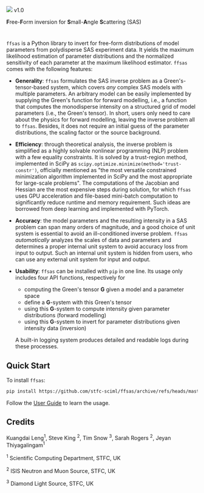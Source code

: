 <img src="https://render.githubusercontent.com/render/math?math={\color{BurntOrange}\Huge\textbf{F}}\!{\color{RedOrange}\Huge\textbf{F}}{\color{BrickRed}\Huge\mathbf{S\!A\!S}}">   v1.0

**F**ree-**F**orm inversion for **S**mall-**A**ngle **S**cattering (SAS)

#

`ffsas` is a Python library to invert for free-form distributions of model 
parameters from polydisperse SAS experiment data. It yields the maximum likelihood 
estimation of parameter distributions and the normalized sensitivity of 
each parameter at the maximum likelihood estimator. 
`ffsas` comes with the following features:


* **Generality**: `ffsas` formulates the SAS inverse problem as a 
Green's-tensor-based system, which covers *any* complex SAS models with 
multiple parameters. An arbitrary model can be easily implemented by 
supplying the Green's function for forward modelling, i.e., a function 
that computes the monodisperse intensity on a structured grid of model parameters 
(i.e., the Green's tensor). In short, users only need to care about the 
physics for forward modelling, leaving the inverse problem all to `ffsas`.
Besides, it does not require an initial guess of the parameter
distributions, the scaling factor or the source background. 

* **Efficiency**: through theoretical analysis, the inverse problem is 
simplified as a highly solvable nonlinear programming (NLP) problem 
with a few equality constraints. It is solved by a trust-region method, 
implemented in SciPy as `scipy.optimize.minimize(method='trust-constr')`, 
officially mentioned as "the most versatile constrained minimization algorithm 
implemented in SciPy and the most appropriate for large-scale problems". 
The computations of the Jacobian and Hessian are the most expensive steps 
during solution, for which `ffsas` uses GPU acceleration and file-based
mini-batch computation to significantly reduce runtime and memory requirement. 
Such ideas are borrowed from deep learning and implemented with PyTorch. 

* **Accuracy**: the model parameters and the resulting intensity in a SAS problem 
can span many orders of magnitude, and a good choice of unit system is essential 
to avoid an ill-conditioned inverse problem. `ffsas` *automatically* analyzes 
the scales of data and parameters and determines a proper internal unit system to 
avoid accuracy loss from input to output. Such an internal unit system is hidden 
from users, who can use any external unit system for input and output.

* **Usability**: `ffsas` can be installed with `pip` in one line. Its usage only 
includes four API functions, respectively for 
    - computing the Green's tensor **G** given a model and a parameter space
    - define a **G**-system with this Green's tensor
    - using this **G**-system to compute intensity given parameter 
    distributions (forward modelling)
    - using this **G**-system to invert for parameter distributions given 
    intensity data (inversion)
    
    A built-in logging system produces detailed and readable logs during these processes. 



## Quick Start

To install `ffsas`:

```bash
pip install https://github.com/stfc-sciml/ffsas/archive/refs/heads/master.zip
```

Follow the [User Guide](doc/USER-GUIDE.md) to learn the usage.


## Credits
Kuangdai Leng<sup>1</sup>, Steve King <sup>2</sup>, Tim Snow <sup>3</sup>, Sarah Rogers <sup>2</sup>, 
Jeyan Thiyagalingam<sup>1</sup>

<sup>1</sup> Scientific Computing Department, STFC, UK

<sup>2</sup> ISIS Neutron and Muon Source, STFC, UK

<sup>3</sup> Diamond Light Source, STFC, UK


